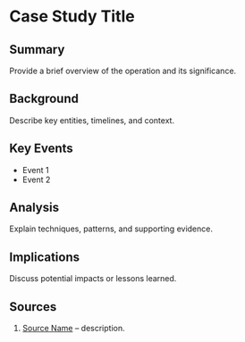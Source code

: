# Case Study Title

## Summary
Provide a brief overview of the operation and its significance.

## Background
Describe key entities, timelines, and context.

## Key Events
- Event 1
- Event 2

## Analysis
Explain techniques, patterns, and supporting evidence.

## Implications
Discuss potential impacts or lessons learned.

## Sources
1. [Source Name](url) – description.
